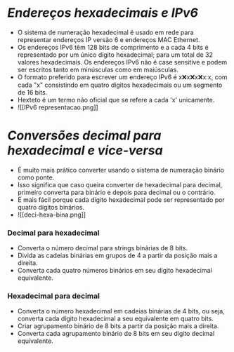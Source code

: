# *Endereços hexadecimais e IPv6*

- O sistema de numeração hexadecimal é usado em rede para representar endereços IP versão 6 e endereços MAC Ethernet.
- Os endereços IPv6 têm 128 bits de comprimento e a cada 4 bits é representado por um único dígito hexadecimal; para um total de 32 valores hexadecimais. Os endereços IPv6 não é case sensitive e podem ser escritos tanto em minúsculas como em maiúsculas.
- O formato preferido para escrever um endereço IPv6 é x:x:x:x:x:x:x:x, com cada "x" consistindo em quatro dígitos hexadecimais ou um segmento de 16 bits.
- Hexteto é um termo não oficial que se refere a cada 'x' unicamente. 
- ![[IPv6 representacao.png]]

# *Conversões decimal para hexadecimal e vice-versa*

- É muito mais prático converter usando o sistema de numeração binário como ponte. 
- Isso significa que caso queira converter de hexadecimal para decimal, primeiro converta para binário e depois para decimal ou o contrário. 
- É mais fácil porque cada dígito hexadecimal pode ser representado por quatro dígitos binários. 
- ![[deci-hexa-bina.png]]

### **Decimal para hexadecimal**

- Converta o número decimal para strings binárias de 8 bits.
- Divida as cadeias binárias em grupos de 4 a partir da posição mais a direita.
- Converta cada quatro números binários em seu dígito hexadecimal equivalente.

### **Hexadecimal para decimal**

- Converta o número hexadecimal em cadeias binárias de 4 bits, ou seja, converta cada dígito hexadecimal a seu equivalente em quatro bits.
- Criar agrupamento binário de 8 bits a partir da posição mais a direita.
- Converta cada agrupamento binário de 8 bits em seu dígito decimal equivalente.